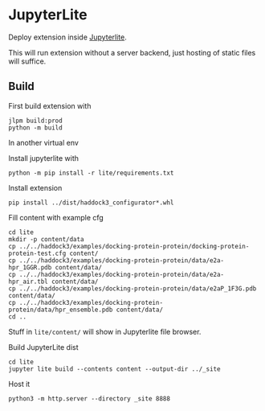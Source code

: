 # JupyterLite

Deploy extension inside [Jupyterlite](https://jupyterlite.readthedocs.io/).

This will run extension without a server backend, just hosting of static files will suffice.

## Build

First build extension with

```shell
jlpm build:prod
python -m build
```

In another virtual env

Install jupyterlite with

```shell
python -m pip install -r lite/requirements.txt
```

Install extension

```shell
pip install ../dist/haddock3_configurator*.whl
```

Fill content with example cfg

```shell
cd lite
mkdir -p content/data
cp ../../haddock3/examples/docking-protein-protein/docking-protein-protein-test.cfg content/
cp ../../haddock3/examples/docking-protein-protein/data/e2a-hpr_1GGR.pdb content/data/
cp ../../haddock3/examples/docking-protein-protein/data/e2a-hpr_air.tbl content/data/
cp ../../haddock3/examples/docking-protein-protein/data/e2aP_1F3G.pdb content/data/
cp ../../haddock3/examples/docking-protein-protein/data/hpr_ensemble.pdb content/data/
cd ..
```

Stuff in `lite/content/` will show in Jupyterlite file browser.

Build JupyterLite dist

```shell
cd lite
jupyter lite build --contents content --output-dir ../_site
```

Host it

```shell
python3 -m http.server --directory _site 8888
```
